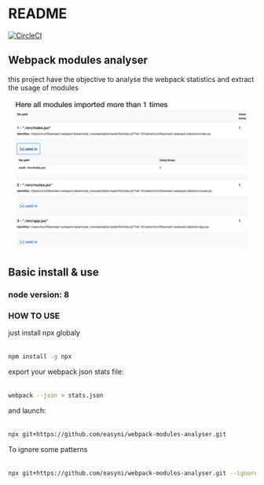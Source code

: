 # README

[![CircleCI](https://circleci.com/gh/easyni/webpack-modules-analyser.svg?style=svg)](https://circleci.com/gh/easyni/webpack-modules-analyser)

## Webpack modules analyser

this project have the objective to analyse the webpack statistics and extract the usage of modules

![dashboard](https://github.com/easyni/webpack-modules-analyser/blob/master/README/dashboard.jpg)

## Basic install & use
### node version: 8

### HOW TO USE

just install npx globaly

 
```bash 

npm install -g npx

```

export your webpack json stats file: 
 
```bash ./src/Wynd/CustomerDisplayBundle/Resources/public/js/customerDisplay.view.js

webpack --json > stats.json

```

and launch: 
 
```bash 

npx git+https://github.com/easyni/webpack-modules-analyser.git

```

To ignore some patterns 

```bash 

npx git+https://github.com/easyni/webpack-modules-analyser.git --ignore node_modules,foo

```
